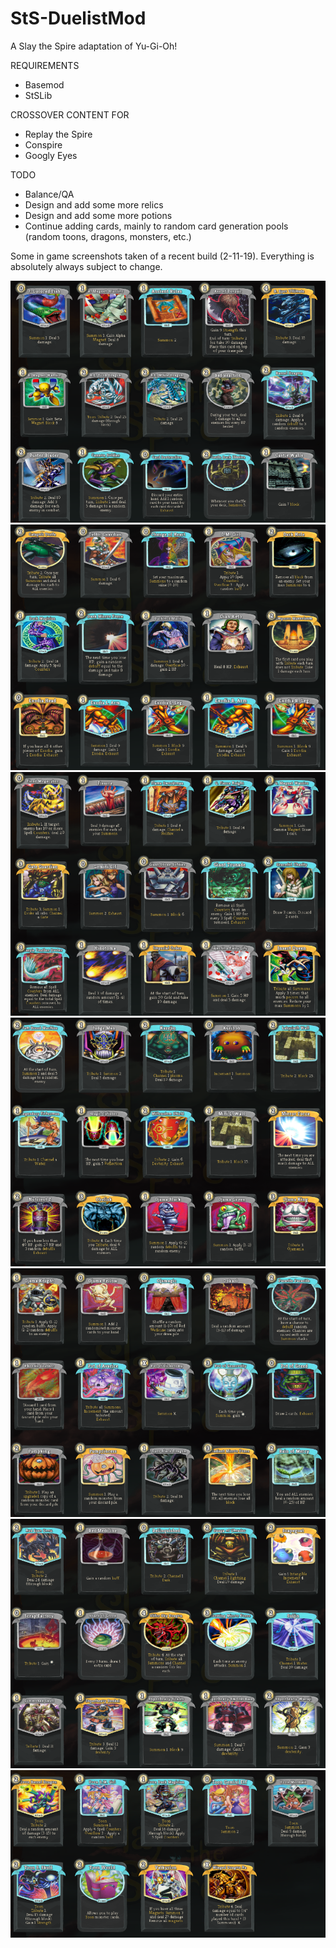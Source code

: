 # StS-DuelistMod
A Slay the Spire adaptation of Yu-Gi-Oh!

REQUIREMENTS
- Basemod
- StSLib

CROSSOVER CONTENT FOR
- Replay the Spire
- Conspire
- Googly Eyes

TODO
- Balance/QA
- Design and add some more relics
- Design and add some more potions
- Continue adding cards, mainly to random card generation pools (random toons, dragons, monsters, etc.)

Some in game screenshots taken of a recent build (2-11-19). Everything is absolutely always subject to change.

![CardsA](Screenshots/CardsA.PNG)
![CardsB](Screenshots/CardsB.PNG)
![CardsC](Screenshots/CardsC.PNG)
![CardsD](Screenshots/CardsD.PNG)
![CardsE](Screenshots/CardsE.PNG)
![CardsF](Screenshots/CardsF.PNG)
![CardsG](Screenshots/CardsG.PNG)
